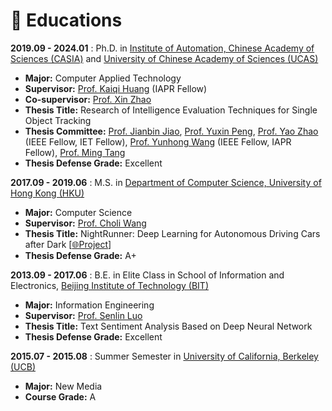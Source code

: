 # 📖 Educations

**2019.09 - 2024.01** : Ph.D. in [Institute of Automation, Chinese Academy of Sciences (CASIA)](http://english.ia.cas.cn/) and [University of Chinese Academy of Sciences (UCAS)](https://english.ucas.ac.cn/)
- **Major:** Computer Applied Technology
- **Supervisor:** [Prof. Kaiqi Huang](https://people.ucas.ac.cn/~huangkaiqi) (IAPR Fellow)
- **Co-supervisor:** [Prof. Xin Zhao](https://www.xinzhaoai.com/)
- **Thesis Title:** Research of Intelligence Evaluation Techniques for Single Object Tracking
- **Thesis Committee:** [Prof. Jianbin Jiao](https://people.ucas.ac.cn/~jiaojianbin), [Prof. Yuxin Peng](http://39.108.48.32/mipl/pengyuxin/), [Prof. Yao Zhao](https://faculty.bjtu.edu.cn/5900/) (IEEE Fellow, IET Fellow), [Prof. Yunhong Wang](https://vrlab.buaa.edu.cn/info/1161/1500.htm) (IEEE Fellow, IAPR Fellow), [Prof. Ming Tang](https://people.ucas.ac.cn/~mingt)
- **Thesis Defense Grade:** Excellent

**2017.09 - 2019.06** : M.S. in [Department of Computer Science, University of Hong Kong (HKU)](https://www.cs.hku.hk/)
- **Major:** Computer Science
- **Supervisor:** [Prof. Choli Wang](https://www.cs.hku.hk/people/academic-staff/clwang)
- **Thesis Title:** NightRunner: Deep Learning for Autonomous Driving Cars after Dark [[🌐Project](https://github.com/huuuuusy/Darknet-Cross)]
- **Thesis Defense Grade:** A+

**2013.09 - 2017.06** : B.E. in Elite Class in School of Information and Electronics, [Beijing Institute of Technology (BIT)](https://english.bit.edu.cn/)
- **Major:** Information Engineering
- **Supervisor:** [Prof. Senlin Luo](https://cst.bit.edu.cn/szdw/jsml/bssds/a21187d873b645839fdd996387c79efa.htm)
- **Thesis Title:** Text Sentiment Analysis Based on Deep Neural Network 
- **Thesis Defense Grade:** Excellent

**2015.07 - 2015.08** : Summer Semester in [University of California, Berkeley (UCB)](https://www.berkeley.edu/)
- **Major:** New Media
- **Course  Grade:** A